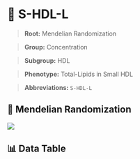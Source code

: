 # 🧪 S-HDL-L

> **Root:** Mendelian Randomization

> **Group:** Concentration  

> **Subgroup:** HDL

> **Phenotype:** Total-Lipids in Small HDL  

> **Abbreviations:** `S-HDL-L`

## 🧬 Mendelian Randomization  

<img src="/MR/Figures/Inverse/S-HDL-L.png"/>


## 📊 Data Table


<CsvTableMRI src="/MR/Data/Inverse/S-HDL-L.csv"/>
